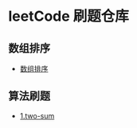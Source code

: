 # leetCode 刷题仓库

## 数组排序
- [数组排序](https://warryy.github.io/algorithm/sort)
## 算法刷题
- [1.two-sum](https://warryy.github.io/algorithm/1.two-sum)

